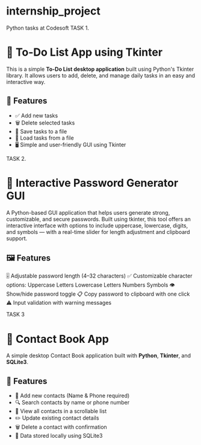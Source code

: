 # internship_project
Python tasks at Codesoft
TASK 1.
# 📝 To-Do List App using Tkinter

This is a simple **To-Do List desktop application** built using Python's Tkinter library. It allows users to add, delete, and manage daily tasks in an easy and interactive way.

## 📌 Features

- ✅ Add new tasks
- 🗑️ Delete selected tasks
- 💾 Save tasks to a file
- 📂 Load tasks from a file
- 🖥️ Simple and user-friendly GUI using Tkinter

TASK 2.
# 🔐 Interactive Password Generator GUI
A Python-based GUI application that helps users generate strong, customizable, and secure passwords. Built using tkinter, this tool offers an interactive interface with options to include uppercase, lowercase, digits, and symbols — with a real-time slider for length adjustment and clipboard support.
## 🖼️ Features
🎚️ Adjustable password length (4–32 characters)
✅ Customizable character options:
Uppercase Letters
Lowercase Letters
Numbers
Symbols
👁️ Show/hide password toggle
📋 Copy password to clipboard with one click
⚠️ Input validation with warning messages

TASK 3
# 📒 Contact Book App
A simple desktop Contact Book application built with **Python**, **Tkinter**, and **SQLite3**.
## 📌 Features
- 📝 Add new contacts (Name & Phone required)
- 🔍 Search contacts by name or phone number
- 📜 View all contacts in a scrollable list
- ✏️ Update existing contact details
- 🗑️ Delete a contact with confirmation
- 💾 Data stored locally using SQLite3






